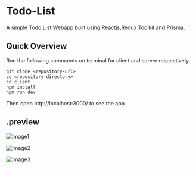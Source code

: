 # Todo-List

A simple Todo List Webapp built using Reactjs,Redux Toolkit and Prisma.<br>

## Quick Overview

Run the following commands on terminal for client and server respectively.

```
git clone <repository-url>
cd <repository-directory>
cd client
npm install
npm run dev
```

Then open http://localhost:3000/ to see the app.

## .preview

![image1](https://user-images.githubusercontent.com/96481982/233912230-eec07fc3-1390-425d-a5dd-b09dd4abac03.png)

![image2](https://user-images.githubusercontent.com/96481982/233912248-0ba4e125-3838-42df-8bb9-cd2af2022f50.png)

![image3](https://user-images.githubusercontent.com/96481982/233912261-ff092161-1d37-4d37-8b20-24924f1ab7e6.png)
